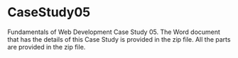 # CaseStudy05
Fundamentals of Web Development Case Study 05. The Word document that has the details of this Case Study is provided in the zip file. All the parts are provided in the zip file.
